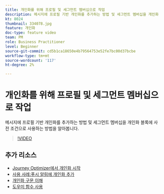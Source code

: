 ```yaml
---
title: 개인화를 위해 프로필 및 세그먼트 멤버십으로 작업
description: 메시지에 프로필 기반 개인화를 추가하는 방법 및 세그먼트 멤버십을 개인화 블록에 사전 조건으로 사용하는 방법을 알아봅니다.
kt: 8024
thumbnail: 334078.jpg
feature: 개인화
doc-type: feature video
team: PM
role: Business Practitioner
level: Beginner
source-git-commit: cd5b1ca18650e4b79564753e52fe7bc00d37bcbe
workflow-type: tm+mt
source-wordcount: '117'
ht-degree: 2%

---
```



# 개인화를 위해 프로필 및 세그먼트 멤버십으로 작업

메시지에 프로필 기반 개인화를 추가하는 방법 및 세그먼트 멤버십을 개인화 블록에 사전 조건으로 사용하는 방법을 알아봅니다.

>[!VIDEO](https://video.tv.adobe.com/v/334078?quality=12)

## 추가 리소스

* [Journey Optimizer에서 개인화 시작](https://experienceleague.adobe.com/docs/journey-optimizer/using/create-messages/personalization/personalize.html)
* [사용 사례:푸시 알림에 개인화 추가](https://experienceleague.corp.adobe.com/docs/journey-optimizer/using/create-messages/personalization/personalization-use-case.html)
* [개인화 구문 이해](https://experienceleague.adobe.com/docs/journey-optimizer/using/create-messages/personalization/personalization-syntax.html)
* [도우미 함수 사용](https://experienceleague-review.corp.adobe.com/docs/journey-optimizer/using/create-messages/personalization/functions/functions.html)
